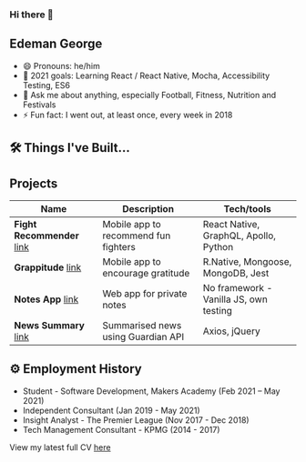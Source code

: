 ### Hi there 👋
## Edeman George

- 😄 Pronouns: he/him
- 🔭 2021 goals: Learning React / React Native, Mocha, Accessibility Testing, ES6
- 💬 Ask me about anything, especially Football, Fitness, Nutrition and Festivals
- ⚡ Fun fact: I went out, at least once, every week in 2018

## 🛠 Things I've Built...

## Projects

| Name                         | Description                           | Tech/tools   
| ---------------------------- | ------------------------------------- | --------------------------------------
| **Fight Recommender** [link](https://github.com/eds-101/fight-recommender) | Mobile app to recommend fun fighters  | React Native, GraphQL, Apollo, Python
| **Grappitude**        [link](https://github.com/kasey-purvor/Grappitude) | Mobile app to encourage gratitude     | R.Native, Mongoose, MongoDB, Jest
| **Notes App**         [link](https://github.com/charlierdm/noteApp) | Web app for private notes             | No framework - Vanilla JS, own testing
| **News Summary**      [link](https://github.com/eds-101/news-summary-challenge) | Summarised news using Guardian API    | Axios, jQuery


## ⚙️ Employment History

- Student - Software Development, Makers Academy (Feb 2021 – May 2021)
- Independent Consultant (Jan 2019 - May 2021)
- Insight Analyst - The Premier League (Nov 2017 - Dec 2018)
- Tech Management Consultant - KPMG (2014 - 2017)

View my latest full CV [here](https://drive.google.com/file/d/178Hw02kwrW2_m-3mEZnRPFNIxEOXTXAn/view?usp=sharing) 
